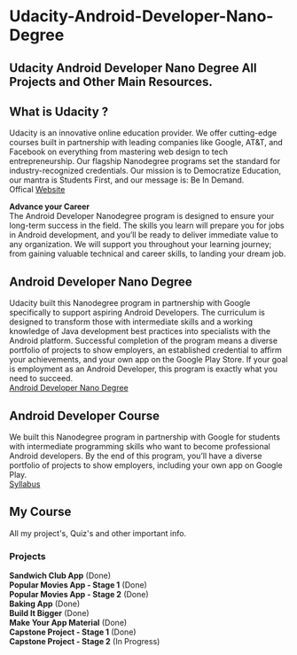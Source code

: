 # Udacity-Android-Developer-Nano-Degree
## Udacity Android Developer Nano Degree All Projects and Other Main Resources.

## What is Udacity ? </br>
Udacity is an innovative online education provider. We offer cutting-edge courses built in partnership with leading companies like Google, AT&T, and Facebook on everything from mastering web design to tech entrepreneurship. Our flagship Nanodegree programs set the standard for industry-recognized credentials. Our mission is to Democratize Education, our mantra is Students First, and our message is: Be In Demand.
</br>
Offical [Website](https://www.udacity.com/)

**Advance your Career** </br>
The Android Developer Nanodegree program is designed to ensure your long-term success in the field. The skills you learn will prepare you for jobs in Android development, and you’ll be ready to deliver immediate value to any organization. We will support you throughout your learning journey; from gaining valuable technical and career skills, to landing your dream job.
</br>

## Android Developer Nano Degree </br>
Udacity built this Nanodegree program in partnership with Google specifically to support aspiring Android Developers. The curriculum is designed to transform those with intermediate skills and a working knowledge of Java development best practices into specialists with the Android platform. Successful completion of the program means a diverse portfolio of projects to show employers, an established credential to affirm your achievements, and your own app on the Google Play Store. If your goal is employment as an Android Developer, this program is exactly what you need to succeed.
</br>
[Android Developer Nano Degree](https://www.udacity.com/course/android-developer-nanodegree-by-google--nd801)
</br>

## Android Developer Course </br>
We built this Nanodegree program in partnership with Google for students with intermediate programming skills who want to become professional Android developers. By the end of this program, you’ll have a diverse portfolio of projects to show employers, including your own app on Google Play.
</br>
[Syllabus](http://d20vrrgs8k4bvw.cloudfront.net/documents/en-US/Android+Developer+Nanodegree+Syllabus.pdf)

## My Course </br>
All my project's, Quiz's and other important info.

### Projects
__Sandwich Club App__ (Done) </br>
__Popular Movies App - Stage 1__ (Done) </br>
__Popular Movies App - Stage 2__ (Done) </br>
__Baking App__ (Done) </br>
__Build It Bigger__ (Done) </br>
__Make Your App Material__ (Done) </br>
__Capstone Project - Stage 1__ (Done) </br>
__Capstone Project - Stage 2__ (In Progress) </br>
